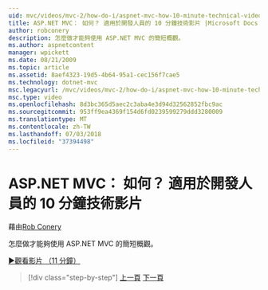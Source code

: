 ```yaml
---
uid: mvc/videos/mvc-2/how-do-i/aspnet-mvc-how-10-minute-technical-video-for-developers
title: ASP.NET MVC： 如何？ 適用於開發人員的 10 分鐘技術影片 |Microsoft Docs
author: robconery
description: 怎麼做才能夠使用 ASP.NET MVC 的簡短概觀。
ms.author: aspnetcontent
manager: wpickett
ms.date: 08/21/2009
ms.topic: article
ms.assetid: 8aef4323-19d5-4b64-95a1-cec156f7cae5
ms.technology: dotnet-mvc
msc.legacyurl: /mvc/videos/mvc-2/how-do-i/aspnet-mvc-how-10-minute-technical-video-for-developers
msc.type: video
ms.openlocfilehash: 8d3bc365d5aec2c3aba4e3d94d32562852fbc9ac
ms.sourcegitcommit: 953ff9ea4369f154d6fd0239599279ddd3280009
ms.translationtype: MT
ms.contentlocale: zh-TW
ms.lasthandoff: 07/03/2018
ms.locfileid: "37394498"
---
```

<a name="aspnet-mvc-how-10-minute-technical-video-for-developers"></a>ASP.NET MVC： 如何？ 適用於開發人員的 10 分鐘技術影片
====================
藉由[Rob Conery](https://github.com/robconery)

怎麼做才能夠使用 ASP.NET MVC 的簡短概觀。

[&#9654;觀看影片 （11 分鐘）](https://channel9.msdn.com/Blogs/ASP-NET-Site-Videos/aspnet-mvc-how-10-minute-technical-video-for-developers)

> [!div class="step-by-step"]
> [上一頁](why-aspnet-mvc-3-minute-overview-video-for-decision-makers.md)
> [下一頁](how-do-i-return-json-formatted-data-for-an-ajax-call-in-an-aspnet-mvc-web-application.md)
